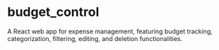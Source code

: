 # budget_control
 A React web app for expense management, featuring budget tracking, categorization, filtering, editing, and deletion functionalities.
